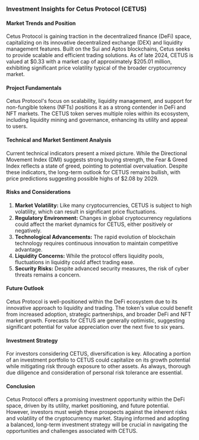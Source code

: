 ### Investment Insights for Cetus Protocol (CETUS)

#### Market Trends and Position
Cetus Protocol is gaining traction in the decentralized finance (DeFi) space, capitalizing on its innovative decentralized exchange (DEX) and liquidity management features. Built on the Sui and Aptos blockchains, Cetus seeks to provide scalable and efficient trading solutions. As of late 2024, CETUS is valued at $0.33 with a market cap of approximately $205.01 million, exhibiting significant price volatility typical of the broader cryptocurrency market.

#### Project Fundamentals
Cetus Protocol's focus on scalability, liquidity management, and support for non-fungible tokens (NFTs) positions it as a strong contender in DeFi and NFT markets. The CETUS token serves multiple roles within its ecosystem, including liquidity mining and governance, enhancing its utility and appeal to users.

#### Technical and Market Sentiment Analysis
Current technical indicators present a mixed picture. While the Directional Movement Index (DMI) suggests strong buying strength, the Fear & Greed Index reflects a state of greed, pointing to potential overvaluation. Despite these indicators, the long-term outlook for CETUS remains bullish, with price predictions suggesting possible highs of $2.08 by 2029.

#### Risks and Considerations
1. **Market Volatility:** Like many cryptocurrencies, CETUS is subject to high volatility, which can result in significant price fluctuations.
2. **Regulatory Environment:** Changes in global cryptocurrency regulations could affect the market dynamics for CETUS, either positively or negatively.
3. **Technological Advancements:** The rapid evolution of blockchain technology requires continuous innovation to maintain competitive advantage.
4. **Liquidity Concerns:** While the protocol offers liquidity pools, fluctuations in liquidity could affect trading ease.
5. **Security Risks:** Despite advanced security measures, the risk of cyber threats remains a concern.

#### Future Outlook
Cetus Protocol is well-positioned within the DeFi ecosystem due to its innovative approach to liquidity and trading. The token's value could benefit from increased adoption, strategic partnerships, and broader DeFi and NFT market growth. Forecasts for CETUS are generally optimistic, suggesting significant potential for value appreciation over the next five to six years.

#### Investment Strategy
For investors considering CETUS, diversification is key. Allocating a portion of an investment portfolio to CETUS could capitalize on its growth potential while mitigating risk through exposure to other assets. As always, thorough due diligence and consideration of personal risk tolerance are essential.

#### Conclusion
Cetus Protocol offers a promising investment opportunity within the DeFi space, driven by its utility, market positioning, and future potential. However, investors must weigh these prospects against the inherent risks and volatility of the cryptocurrency market. Staying informed and adopting a balanced, long-term investment strategy will be crucial in navigating the opportunities and challenges associated with CETUS.